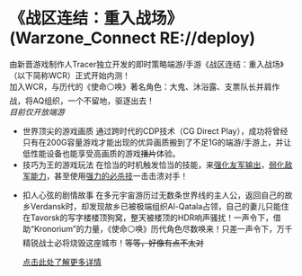 # 《战区连结：重入战场》(Warzone_Connect RE://deploy)
由新晋游戏制作人Tracer独立开发的即时策略端游/手游《战区连结：重入战场》（以下简称WCR）正式开始内测！  
加入WCR，与历代的《使命⚪唤》著名角色：大鬼、沐浴露、支票队长并肩作战，将AQ组织，一个不留地，驱逐出去！  
*目前仅开放端游*

* 世界顶尖的游戏画质
  通过跨时代的CDP技术（CG Direct Play），成功将曾经只有在200G容量游戏才能出现的优异画质搬到了不足1G的端游/手游上，并让低性能设备也能享受高画质的游戏~~播片~~体验。  
* 技巧为王的游戏玩法
  在恰当的时机触发恰当的技能，来[强化友军输出]，[弱化敌军能力]，甚至使用[强力的必杀技]一击击溃对手！
  
> [强化友军输出]: 雷泽诺夫的“战前宣言”大幅度提升全体友方的攻击速度
> [弱化敌军能力]: 码头装卸工的“催泪瓦斯”持续降低范围内敌方的命中率
> [强力的必杀技]: 支票队长的“防空M4”可对高装甲值的敌方单位造成无视护甲的高额攻击
* 扣人心弦的剧情故事
  在多元宇宙游历过无数条世界线的主人公，返回自己的故乡Verdansk时，却发现故乡已被极端组织Al-Qatala占领，自己的妻儿只能住在Tavorsk的写字楼楼顶狗窝，整天被楼顶的HDR响声骚扰！一声令下，借助“Kronorium”的力量，《使命⚪唤》历代角色尽数唤来！只差一声令下，万千精锐战士必将烧毁这座城市！~~等等，好像有点不太对~~

  [点击此处了解更多详情](README_Insider.md)
